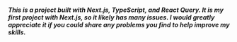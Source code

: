 <h5>
This is a project built with Next.js, TypeScript, and React Query. It is my first project with Next.js, so it likely has many issues. I would greatly appreciate it if you could share any problems you find to help improve my skills.
</h5>
